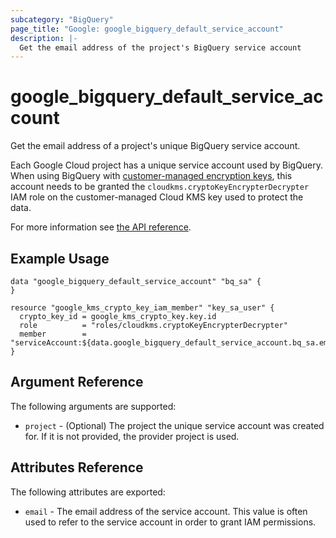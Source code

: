 ```yaml
---
subcategory: "BigQuery"
page_title: "Google: google_bigquery_default_service_account"
description: |-
  Get the email address of the project's BigQuery service account
---
```


# google\_bigquery\_default\_service\_account

Get the email address of a project's unique BigQuery service account.

Each Google Cloud project has a unique service account used by BigQuery. When using
BigQuery with [customer-managed encryption keys](https://cloud.google.com/bigquery/docs/customer-managed-encryption),
this account needs to be granted the
`cloudkms.cryptoKeyEncrypterDecrypter` IAM role on the customer-managed Cloud KMS key used to protect the data.

For more information see
[the API reference](https://cloud.google.com/bigquery/docs/reference/rest/v2/projects/getServiceAccount).

## Example Usage

```hcl
data "google_bigquery_default_service_account" "bq_sa" {
}

resource "google_kms_crypto_key_iam_member" "key_sa_user" {
  crypto_key_id = google_kms_crypto_key.key.id
  role          = "roles/cloudkms.cryptoKeyEncrypterDecrypter"
  member        = "serviceAccount:${data.google_bigquery_default_service_account.bq_sa.email}"
}
```

## Argument Reference

The following arguments are supported:

* `project` - (Optional) The project the unique service account was created for. If it is not provided, the provider project is used.

## Attributes Reference

The following attributes are exported:

* `email` - The email address of the service account. This value is often used to refer to the service account
in order to grant IAM permissions.

